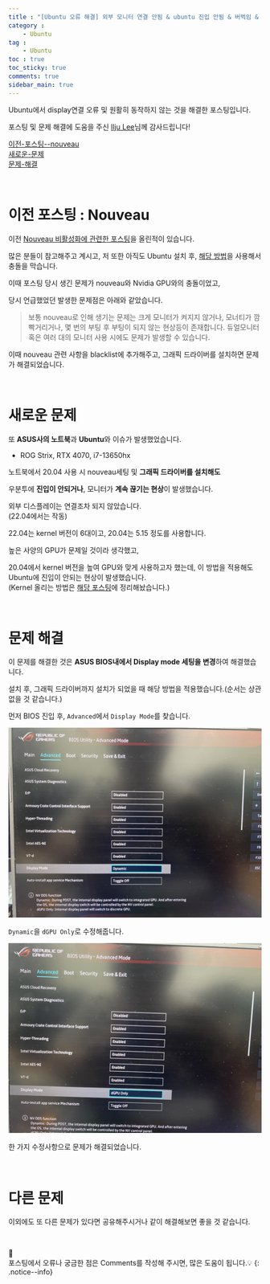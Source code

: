 ```yaml
---
title : "[Ubuntu 오류 해결] 외부 모니터 연결 안됨 & ubuntu 진입 안됨 & 버벅임 & Asus 이슈 -> Display mode 바꾸기"
category :
    - Ubuntu
tag :
    - Ubuntu
toc : true
toc_sticky: true
comments: true
sidebar_main: true
---
```


Ubuntu에서 display연결 오류 및 원활히 동작하지 않는 것을 해결한 포스팅입니다.

포스팅 및 문제 해결에 도움을 주신 [Ilju Lee](https://github.com/leeilju)님께 감사드립니다!


[이전-포스팅--nouveau](#이전-포스팅--nouveau)<br>
[새로운-문제](#새로운-문제)<br>
[문제-해결](#문제-해결)<br>

<br>

# 이전 포스팅 : Nouveau
이전 [Nouveau 비활성화에 관련한 포스팅](https://lee-jaewon.github.io/ubuntu/CUDA/)을 올린적이 있습니다.

많은 분들이 참고해주고 계시고, 저 또한 아직도 Ubuntu 설치 후, [해당 방법](https://lee-jaewon.github.io/ubuntu/CUDA/)을 사용해서 충돌을 막습니다.

이때 포스팅 당시 생긴 문제가 nouveau와 Nvidia GPU와의 충돌이었고,

당시 언급했었던 발생한 문제점은 아래와 같았습니다.

> 보통 nouveau로 인해 생기는 문제는 크게 모니터가 켜지지 않거나, 모너티가 깜빡거리거나, 몇 번의 부팅 후 부팅이 되지 않는 현상등이 존재합니다.
듀얼모니터 혹은 여러 대의 모니터 사용 시에도 문제가 발생할 수 있습니다.

이때 nouveau 관련 사항을 blacklist에 추가해주고, 그래픽 드라이버를 설치하면 문제가 해결되었습니다.

<br>

# 새로운 문제
또 **ASUS사의 노트북**과 **Ubuntu**와 이슈가 발생했었습니다.

- ROG Strix, RTX 4070, i7-13650hx

노트북에서 20.04 사용 시 nouveau세팅 및 **그래픽 드라이버를 설치해도**

우분투에 **진입이 안되거나**, 모니터가 **계속 끊기는 현상**이 발생했습니다.

외부 디스플레이는 연결조차 되지 않았습니다.<br>
(22.04에서는 작동)

22.04는 kernel 버전이 6대이고, 20.04는 5.15 정도를 사용합니다.

높은 사양의 GPU가 문제일 것이라 생각했고,

20.04에서 kernel 버전을 높여 GPU와 맞게 사용하고자 했는데, 이 방법을 적용해도 Ubuntu에 진입이 안되는 현상이 발생했습니다.<br>
(Kernel 올리는 방법은 [해당 포스팅](https://lee-jaewon.github.io/ubuntu/Kernel_ver/)에 정리해놨습니다.)

<br>

# 문제 해결
이 문제를 해결한 것은 **ASUS BIOS내에서 Display mode 세팅을 변경**하여 해결했습니다.

설치 후, 그래픽 드라이버까지 설치가 되었을 때 해당 방법을 적용했습니다.(순서는 상관없을 것 같습니다.)

먼저 BIOS 진입 후, `Advanced`에서 `Display Mode`를 찾습니다.
<p align="center"><img src="/MyPDF/ubuntu_error(2).jpg" width = "600" ></p>


`Dynamic`을 `dGPU Only`로 수정해줍니다.
<p align="center"><img src="/MyPDF/ubuntu_error(1).jpg" width = "600" ></p>

한 가지 수정사항으로 문제가 해결되었습니다.

<br>

# 다른 문제
이외에도 또 다른 문제가 있다면 공유해주시거나 같이 해결해보면 좋을 것 같습니다.

<br>

📣<br>
포스팅에서 오류나 궁금한 점은 Comments를 작성해 주시면, 많은 도움이 됩니다.💡
{: .notice--info}